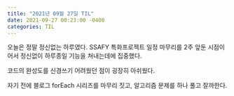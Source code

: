 ```yaml
---
title: "2021년 09월 27일 TIL"
date: 2021-09-27 00:23:00 -0400
categories: TIL
---
```


오늘은 정말 정신없는 하루였다. SSAFY 특화프로젝트 일정 마무리를 2주 앞둔 시점이어서 정신없이 하루종일 기능을 쳐내는데에 집중했다. 

코드의 완성도를 신경쓰기 어려웠던 점이 굉장히 아쉬웠다.

자기 전에 블로그 forEach 시리즈를 마무리 짓고, 알고리즘 문제를 하나 풀고 잘까한다.
